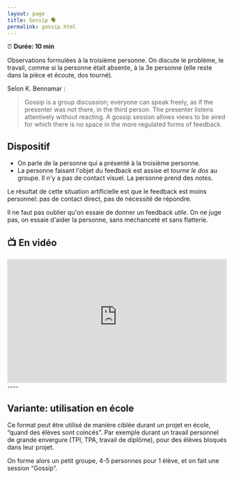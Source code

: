 ```yaml
---
layout: page
title: Gossip 🗣️
permalink: gossip.html
---
```


⏰ **Durée: 10 min**

Observations formulées à la troisième personne. On discute le problème, le travail, comme si la personne était absente, à la 3e personne (elle reste dans la pièce et écoute, dos tourné).

Selon K. Bennamar :

> Gossip is a group discussion; everyone can speak freely, as if the presenter was not there, in the third person. The presenter listens attentively without reacting. A gossip session allows views to be aired for which there is no space in the more regulated forms of feedback.

## Dispositif

- On parle de la personne qui a présenté à la troisième personne.
- La personne faisant l'objet du feedback est assise et *tourne le dos* au groupe. Il n'y a pas de contact visuel. La personne prend des notes.

Le résultat de cette situation artificielle est que le feedback est moins personnel: pas de contact direct, pas de nécessité de répondre.

Il ne faut pas oublier qu'on essaie de donner un feedback *utile*. On ne juge pas, on essaie d'aider la personne, sans méchanceté et sans flatterie.

## 📺 En vidéo

<iframe width="100%" style="aspect-ratio: 16 / 9;"  src="https://www.youtube-nocookie.com/embed/DkBMXdn3WE8" title="YouTube video player" frameborder="0" allow="accelerometer; autoplay; clipboard-write; encrypted-media; gyroscope; picture-in-picture" allowfullscreen></iframe>
----

## Variante: utilisation en école

Ce format peut être utilisé de manière ciblée durant un projet en école, “quand des élèves sont coincés”. Par exemple durant un travail personnel de grande envergure (TPI, TPA, travail de diplôme), pour des élèves bloqués dans leur projet. 

On forme alors un petit groupe, 4-5 personnes pour 1 élève, et on fait une session “Gossip”.